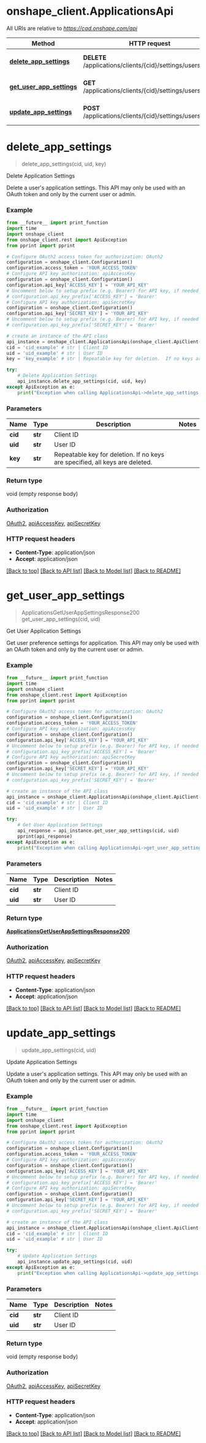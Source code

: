 # onshape_client.ApplicationsApi

All URIs are relative to *https://cad.onshape.com/api*

Method | HTTP request | Description
------------- | ------------- | -------------
[**delete_app_settings**](ApplicationsApi.md#delete_app_settings) | **DELETE** /applications/clients/{cid}/settings/users/{uid} | Delete Application Settings
[**get_user_app_settings**](ApplicationsApi.md#get_user_app_settings) | **GET** /applications/clients/{cid}/settings/users/{uid} | Get User Application Settings
[**update_app_settings**](ApplicationsApi.md#update_app_settings) | **POST** /applications/clients/{cid}/settings/users/{uid} | Update Application Settings


# **delete_app_settings**
> delete_app_settings(cid, uid, key)

Delete Application Settings

Delete a user's application settings.                 This API may only be used with an OAuth token and only by the current user or admin.

### Example
```python
from __future__ import print_function
import time
import onshape_client
from onshape_client.rest import ApiException
from pprint import pprint

# Configure OAuth2 access token for authorization: OAuth2
configuration = onshape_client.Configuration()
configuration.access_token = 'YOUR_ACCESS_TOKEN'
# Configure API key authorization: apiAccessKey
configuration = onshape_client.Configuration()
configuration.api_key['ACCESS_KEY'] = 'YOUR_API_KEY'
# Uncomment below to setup prefix (e.g. Bearer) for API key, if needed
# configuration.api_key_prefix['ACCESS_KEY'] = 'Bearer'
# Configure API key authorization: apiSecretKey
configuration = onshape_client.Configuration()
configuration.api_key['SECRET_KEY'] = 'YOUR_API_KEY'
# Uncomment below to setup prefix (e.g. Bearer) for API key, if needed
# configuration.api_key_prefix['SECRET_KEY'] = 'Bearer'

# create an instance of the API class
api_instance = onshape_client.ApplicationsApi(onshape_client.ApiClient(configuration))
cid = 'cid_example' # str | Client ID
uid = 'uid_example' # str | User ID
key = 'key_example' # str | Repeatable key for deletion.  If no keys are specified, all keys are deleted.

try:
    # Delete Application Settings
    api_instance.delete_app_settings(cid, uid, key)
except ApiException as e:
    print("Exception when calling ApplicationsApi->delete_app_settings: %s\n" % e)
```

### Parameters

Name | Type | Description  | Notes
------------- | ------------- | ------------- | -------------
 **cid** | **str**| Client ID | 
 **uid** | **str**| User ID | 
 **key** | **str**| Repeatable key for deletion.  If no keys are specified, all keys are deleted. | 

### Return type

void (empty response body)

### Authorization

[OAuth2](../README.md#OAuth2), [apiAccessKey](../README.md#apiAccessKey), [apiSecretKey](../README.md#apiSecretKey)

### HTTP request headers

 - **Content-Type**: application/json
 - **Accept**: application/json

[[Back to top]](#) [[Back to API list]](../README.md#documentation-for-api-endpoints) [[Back to Model list]](../README.md#documentation-for-models) [[Back to README]](../README.md)

# **get_user_app_settings**
> ApplicationsGetUserAppSettingsResponse200 get_user_app_settings(cid, uid)

Get User Application Settings

Get user preference settings for application.                 This API may only be used with an OAuth token and only by the current user or admin.

### Example
```python
from __future__ import print_function
import time
import onshape_client
from onshape_client.rest import ApiException
from pprint import pprint

# Configure OAuth2 access token for authorization: OAuth2
configuration = onshape_client.Configuration()
configuration.access_token = 'YOUR_ACCESS_TOKEN'
# Configure API key authorization: apiAccessKey
configuration = onshape_client.Configuration()
configuration.api_key['ACCESS_KEY'] = 'YOUR_API_KEY'
# Uncomment below to setup prefix (e.g. Bearer) for API key, if needed
# configuration.api_key_prefix['ACCESS_KEY'] = 'Bearer'
# Configure API key authorization: apiSecretKey
configuration = onshape_client.Configuration()
configuration.api_key['SECRET_KEY'] = 'YOUR_API_KEY'
# Uncomment below to setup prefix (e.g. Bearer) for API key, if needed
# configuration.api_key_prefix['SECRET_KEY'] = 'Bearer'

# create an instance of the API class
api_instance = onshape_client.ApplicationsApi(onshape_client.ApiClient(configuration))
cid = 'cid_example' # str | Client ID
uid = 'uid_example' # str | User ID

try:
    # Get User Application Settings
    api_response = api_instance.get_user_app_settings(cid, uid)
    pprint(api_response)
except ApiException as e:
    print("Exception when calling ApplicationsApi->get_user_app_settings: %s\n" % e)
```

### Parameters

Name | Type | Description  | Notes
------------- | ------------- | ------------- | -------------
 **cid** | **str**| Client ID | 
 **uid** | **str**| User ID | 

### Return type

[**ApplicationsGetUserAppSettingsResponse200**](ApplicationsGetUserAppSettingsResponse200.md)

### Authorization

[OAuth2](../README.md#OAuth2), [apiAccessKey](../README.md#apiAccessKey), [apiSecretKey](../README.md#apiSecretKey)

### HTTP request headers

 - **Content-Type**: application/json
 - **Accept**: application/json

[[Back to top]](#) [[Back to API list]](../README.md#documentation-for-api-endpoints) [[Back to Model list]](../README.md#documentation-for-models) [[Back to README]](../README.md)

# **update_app_settings**
> update_app_settings(cid, uid)

Update Application Settings

Update a user's application settings.                 This API may only be used with an OAuth token and only by the current user or admin.

### Example
```python
from __future__ import print_function
import time
import onshape_client
from onshape_client.rest import ApiException
from pprint import pprint

# Configure OAuth2 access token for authorization: OAuth2
configuration = onshape_client.Configuration()
configuration.access_token = 'YOUR_ACCESS_TOKEN'
# Configure API key authorization: apiAccessKey
configuration = onshape_client.Configuration()
configuration.api_key['ACCESS_KEY'] = 'YOUR_API_KEY'
# Uncomment below to setup prefix (e.g. Bearer) for API key, if needed
# configuration.api_key_prefix['ACCESS_KEY'] = 'Bearer'
# Configure API key authorization: apiSecretKey
configuration = onshape_client.Configuration()
configuration.api_key['SECRET_KEY'] = 'YOUR_API_KEY'
# Uncomment below to setup prefix (e.g. Bearer) for API key, if needed
# configuration.api_key_prefix['SECRET_KEY'] = 'Bearer'

# create an instance of the API class
api_instance = onshape_client.ApplicationsApi(onshape_client.ApiClient(configuration))
cid = 'cid_example' # str | Client ID
uid = 'uid_example' # str | User ID

try:
    # Update Application Settings
    api_instance.update_app_settings(cid, uid)
except ApiException as e:
    print("Exception when calling ApplicationsApi->update_app_settings: %s\n" % e)
```

### Parameters

Name | Type | Description  | Notes
------------- | ------------- | ------------- | -------------
 **cid** | **str**| Client ID | 
 **uid** | **str**| User ID | 

### Return type

void (empty response body)

### Authorization

[OAuth2](../README.md#OAuth2), [apiAccessKey](../README.md#apiAccessKey), [apiSecretKey](../README.md#apiSecretKey)

### HTTP request headers

 - **Content-Type**: application/json
 - **Accept**: application/json

[[Back to top]](#) [[Back to API list]](../README.md#documentation-for-api-endpoints) [[Back to Model list]](../README.md#documentation-for-models) [[Back to README]](../README.md)

